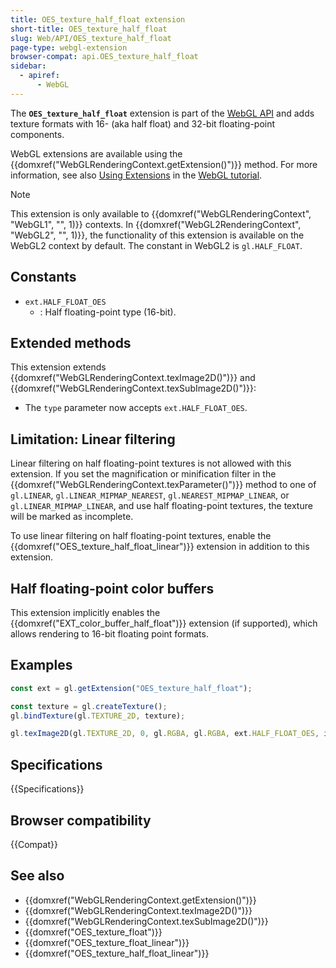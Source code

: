 ```yaml
---
title: OES_texture_half_float extension
short-title: OES_texture_half_float
slug: Web/API/OES_texture_half_float
page-type: webgl-extension
browser-compat: api.OES_texture_half_float
sidebar:
  - apiref:
      - WebGL
---
```


The **`OES_texture_half_float`** extension is part of the [WebGL API](/en-US/docs/Web/API/WebGL_API) and adds texture formats with 16- (aka half float) and 32-bit floating-point components.

WebGL extensions are available using the {{domxref("WebGLRenderingContext.getExtension()")}} method. For more information, see also [Using Extensions](/en-US/docs/Web/API/WebGL_API/Using_Extensions) in the [WebGL tutorial](/en-US/docs/Web/API/WebGL_API/Tutorial).

> [!NOTE]
> This extension is only available to {{domxref("WebGLRenderingContext", "WebGL1", "", 1)}} contexts. In {{domxref("WebGL2RenderingContext", "WebGL2", "", 1)}}, the functionality of this extension is available on the WebGL2 context by default. The constant in WebGL2 is `gl.HALF_FLOAT`.

## Constants

- `ext.HALF_FLOAT_OES`
  - : Half floating-point type (16-bit).

## Extended methods

This extension extends {{domxref("WebGLRenderingContext.texImage2D()")}} and {{domxref("WebGLRenderingContext.texSubImage2D()")}}:

- The `type` parameter now accepts `ext.HALF_FLOAT_OES`.

## Limitation: Linear filtering

Linear filtering on half floating-point textures is not allowed with this extension. If you set the magnification or minification filter in the {{domxref("WebGLRenderingContext.texParameter()")}} method to one of `gl.LINEAR`, `gl.LINEAR_MIPMAP_NEAREST`, `gl.NEAREST_MIPMAP_LINEAR`, or `gl.LINEAR_MIPMAP_LINEAR`, and use half floating-point textures, the texture will be marked as incomplete.

To use linear filtering on half floating-point textures, enable the {{domxref("OES_texture_half_float_linear")}} extension in addition to this extension.

## Half floating-point color buffers

This extension implicitly enables the {{domxref("EXT_color_buffer_half_float")}} extension (if supported), which allows rendering to 16-bit floating point formats.

## Examples

```js
const ext = gl.getExtension("OES_texture_half_float");

const texture = gl.createTexture();
gl.bindTexture(gl.TEXTURE_2D, texture);

gl.texImage2D(gl.TEXTURE_2D, 0, gl.RGBA, gl.RGBA, ext.HALF_FLOAT_OES, image);
```

## Specifications

{{Specifications}}

## Browser compatibility

{{Compat}}

## See also

- {{domxref("WebGLRenderingContext.getExtension()")}}
- {{domxref("WebGLRenderingContext.texImage2D()")}}
- {{domxref("WebGLRenderingContext.texSubImage2D()")}}
- {{domxref("OES_texture_float")}}
- {{domxref("OES_texture_float_linear")}}
- {{domxref("OES_texture_half_float_linear")}}
